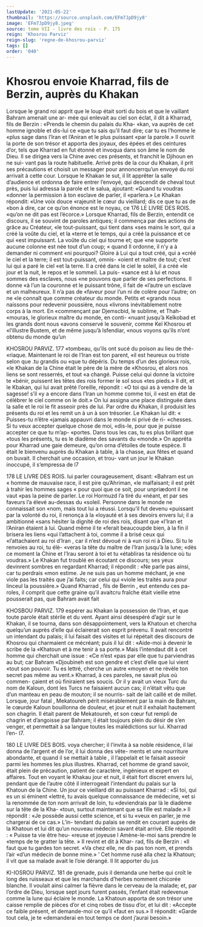 ```yaml
---
lastUpdate: '2021-05-22'
thumbnail: 'https://source.unsplash.com/EFm7JpD9jy8'
image: 'EFm7JpD9jy8.jpeg'
source: tome VII - livre des rois - P. 175
reign: 'Khosrou Parviz'
reign-slug: 'regne-de-khosrou-parviz'
tags: []
order: '040'
---
```


# Khosrou envoie Kharrad, fils de Berzin, auprès du Khakan

Lorsque le grand roi apprit que le loup était sorti du bois et que le vaillant Bahram amenait une ar- mée qui enlevait au ciel son éclat, il dit à Kharrad,
fils de Berzin : «Prends le chemin du palais du Kha- «kan, va auprès de cet homme ignoble et dis-lui ce «que tu sais qu’il faut dire; car tu es l’homme le
«plus sage dans l’lran et l’Aniran et le plus puissant
«par la parole.» Il ouvrit la porte de son trésor et apporta des joyaux, des épées et des ceintures d’or,
tels que Kharrad en fut étonné et invoqua dans son âme le nom de Dieu. Il se dirigea vers la Chine avec ces présents, et franchit le Djihoun en ne sui- vant pas la route habituelle. Arrivé près de la cour du Khakan, il prit ses précautions et choisit un messager pour annoncerrqu’un envoyé du roi arrivait
à cette cour.
Lorsque le Khakan le sut, il lit apprêter la salle d’audience et ordonna de faire entrer l’envoyé, qui
descendit de cheval tout près, puis lui adressa la parole et le salua, ajoutant: «Quand tu voudras «donner la permission à ton esclave de parler, il «parlera.» Le Khakan répondit: «Une voix douce «rajeunit le cœur du vieillard; dis ce que tu as de «bon à dire, car ce qu’on énonce est le noyau, ce
176 LE LIVRE DES ROIS. «qu’on ne dit pas est l’écorce.» Lorsque Kharrad,
fils de Berzin, entendit ce discours, il se souvint de paroles antiques; il commença par des actions de grâce au Créateur, «le tout-puissant, qui tient dans
«ses mains le sort, qui a créé la voûte du ciel, et la
«terre et le temps, qui a créé la puissance et ce qui
«est impuissant. La voûte du ciel qui tourne et; que «ne supporte aucune colonne est née tout d’un coup;
« quand Il ordonne, il n’y a à demander ni comment
«ni pourquoi? Gloire à Lui qui a tout créé, qui a
«créé le ciel et la terre; il est tout-puissant, omnis- «oient et maître de tout; c’est lui qui a paré le ciel
«et la terre. Il a créé dans le ciel le soleil, il a créé
«le jour et la nuit, le repos et le sommeil. La puis- «sance est à lui et nous sommes des esclaves, nous «ne pouvons que parler de ses perfections. Il donne «à l’un la couronne et le puissant trône, il fait de «l’autre un esclave et un malheureux. Il n’a pas de «faveur pour l’un ni de colère pour l’autre; on ne
«le connaît que comme créateur du monde. Petits et «grands nous naissons pour redevenir poussière, nous «livrons inévitablement notre corps à la mort. En «commençant par Djemscbid, le sublime, et Thah- «mouras, le glorieux maître du monde, en conti- «nuant jusqu’à Keîkobad et les grands dont nous
«avons conservé le souvenir, comme Keï Khosrou et «l’illustre Bustem, et de même jusqu’à lsfendiar,
«nous voyons qu’ils n’ont obtenu du monde qu’un

KHOSROU PARVIZ. 177 «tombeau, qu’ils ont sucé du poison au lieu de thé-
«riaque. Maintenant le roi de l’Iran est ton parent, «il est heureux ou triste selon que .tu grandis ou «que tu dépéris. Du temps d’un des glorieux rois,
«le Khakan de la Chine était le père de la mère de «Khosrou, et alors nos liens se sont resserrés, et tout
«a changé. Puisse celui qui donne la victoire te «bénir, puissent les têtes des rois former le sol sous «tes pieds.»
Il dit, et le Kbakan, qui lui avait prêté l’oreille,
répondit : «O toi qui as à vendre de la sagesse! s’il
«y a encore dans l’Iran un homme comme toi, il
«est en état de célébrer le ciel comme on le doit.» On
lui assigna une place distinguée dans la salle et le
roi le fit asseoir près de lui. Par ordre du Khakan,
il produisit les présents du roi et les remit un à un
à son trésorier. Le Khakan lui dit: « Puisses-tu n’être
«jamais appauvri dans le monde ni privé de ri-
«chesses. Si tu veux accepter quelque chose de moi,
«dis-le, pour que je puisse accepter ce que tu m’ap-
«portes. Dans tous les cas, tu es plus brillant que
«tous les présents, tu es le diadème des savants du «monde.»
On apprêta pour Kharrad une gaie demeure, qu’on
orna d’étoiles de toute espèce. Il était le bienvenu
auprès du Khakan à table, à la chasse, aux fêtes et quand on buvait. Il cherchait une occasion, et trou- vant un jour le Khakan inoccupé, il s’empressa de
l7

178 LE LIVRE DES ROIS.
lui parler courageusement, disant: «Bahram est un « homme de mauvaise race, il est pire qu’Ahriman,
«le malfaisant; il est prêt à trahir les hommes sages
« pour quoi que ce soit, pour unpriædont il ne vaut «pas la peine de parler. Le roi Hormuzd l’a tiré du «néant, et par ses faveurs l’a élevé au-dessas du
«soleil. Personne dans le monde ne connaissait son «nom, mais tout lui a réussi. Lorsqu’il fut devenu «puissant par la volonté du roi, il renonça à la «loyauté et à ses devoirs envers lui; il a ambitionné «sans hésiter la dignité de roi des rois, disant que
«l’Iran et l’Aniran étaient à lui. Quand même il te
«ferait beaucoupde bien, à la fin il brisera les liens «qui l’attachent à toi, comme il a brisé ceux qui «l’attachaient au roi d’Iran , car il n’est dévoué ni à
«un roi ni à Dieu. Si tu le renvoies au roi, tu élè- «veras la tête du maître de l’Iran jusqu’à la lune;
«dès ce moment la Chine et l’Irau seront à toi et tu «établiras ta résidence où tu voudras.»
Le Khakan fut troublé en écoutant ce discours;
ses yeux devinrent sombres en regardant Kharrad; il répondit : «Ne parle pas ainsi, car tu perdrais «mon estime. Je ne suis pas un homme méchant, je
«ne viole pas les traités que j’ai faits; car celui qui
«viole les traités aura pour linceul la poussière.»
Quand Kharrad , fils de Berrin , eut entendu ces pa- roles, il comprit que cette graine qu’il avaitcru fraîche
était vieille etne pousserait pas, que Bahram avait fait

KHOSBOU PARVIZ. 179 espérer au Khakan la possession de l’lran, et que
toute parole était stérile et du vent.
Ayant ainsi désespéré d’agir sur le Khakan, il se
tourna, dans son désappointement, vers la Khatoun et chercha quelqu’un auprès d’elle qui éclairerait
son esprit prévenu. Il avait rencontré un intendant du palais; il lui faisait des visites et lui répétait des discours de Khosrou qui charmaient ce mécréant; puis il lui dit : «Aide-moi à devenir le scribe de la «Khatoun et à me tenir à sa porte.» Mais l’intendaut
dit à cet homme qui cherchait une issue : «Ce n’est «pas par elle que tu parviendras au but; car Bahram «Djoubineh est son gendre et c’est d’elle que lui vient
«tout son pouvoir. Tu es lettré, cherche un autre «moyen et ne révèle ton secret pas même au vent.» Kharrad, à ces paroles, ne savait plus où commen- çaient et où finiraient ses soucis.
Or il y avait un vieux Turc du nom de Kaloun, dont les Turcs ne faisaient aucun cas; il n’était vêtu
que d’un manteau en peau de mouton; il se nourris- sait de lait caillé et de millet. Lorsque, jour fatal , Mekatoureh périt misérablement par la main de Bahram, le cœurde Kaloun bouillonna de douleur, et jour et nuit il exhalait hautement son chagrin. Il était parent de Mekatoureh, et son cœur fut rempli
de chagrin et d’angoisse par Bahram; il était toujours plein du désir de s’en venger, et permettait à sa langue toutes les malédictions sur lui. Kharrad l’en-
I7.

180 LE LIVRE DES BOIS.
voya chercher; il l’invita à sa noble résidence, il lai
donna de l’argent et de l’or, il lui donna des vête-
ments et une nourriture abondante, et quand il se mettait à table , il l’appelait et le faisait asseoir parmi
les hommes les plus illustres.
Kharrad, cet homme de grand savoir, était plein
de précaution, patient de caractère, ingénieux et expert en affaires. Tout en voyant le Khakau jour et nuit, il était fort discret envers lui, pendant que de l’autre côté il interrogeait l’intendant du palais sur la
Khatoun de la Chine. Un jour ce vieillard dit au puissant Kharrad : «Si toi, qui es un si éminent «lettré, tu avais quelque connaissance de médecine,
«et si la renommée de ton nom arrivait de loin, tu «deviendrais par là le diadème sur la tête de la Kha- «toun, surtout maintenant que sa fille est malade.»
Il répondit : «Je possède aussi cette science, et si tu «veux en parler, je me chargerai de ce cas.» L’in- tendant du palais se rendit en courant auprès de la Khatoun et lui dit qu’un nouveau médecin savant
était arrivé. Elle répondit : « Puisse ta vie être heu-
«reuse et joyeuse l Amène-le-moi sans prendre le «temps de te gratter la tête. » Il revint et dit à Khar- rad, fils de Berzin : «Il faut que tu gardes ton secret. «Va chez elle, ne dis pas ton nom, et prends l’air «d’un médecin de bonne mine.» ’
Cet homme rusé alla chez la Khatoun; il vit que sa malade avait le l’oie dérangé. Il lit apporter du jus

KI-IOSROU PARVIZ. 181 de grenade, puis il demanda une herbe qui croît le
long des ruisseaux et que les marchands d’herbes nomment chicorée blanche. Il voulait ainsi calmer la fièvre dans le cerveau de la malade; et, par l’ordre de Dieu, lorsque sept jours furent passés, l’enfant était redevenue comme la lune qui éclaire le monde. La Khatoun apporta de son trésor une caisse remplie de pièces d’or et cinq robes de tissu d’or, et lui dit : «Accepte ce faible présent, et demande-moi ce qu’il «faut en sus.» Il répondit: «Garde tout cela, je te «demanderai en tout temps ce dont j’aurai besoin.»
